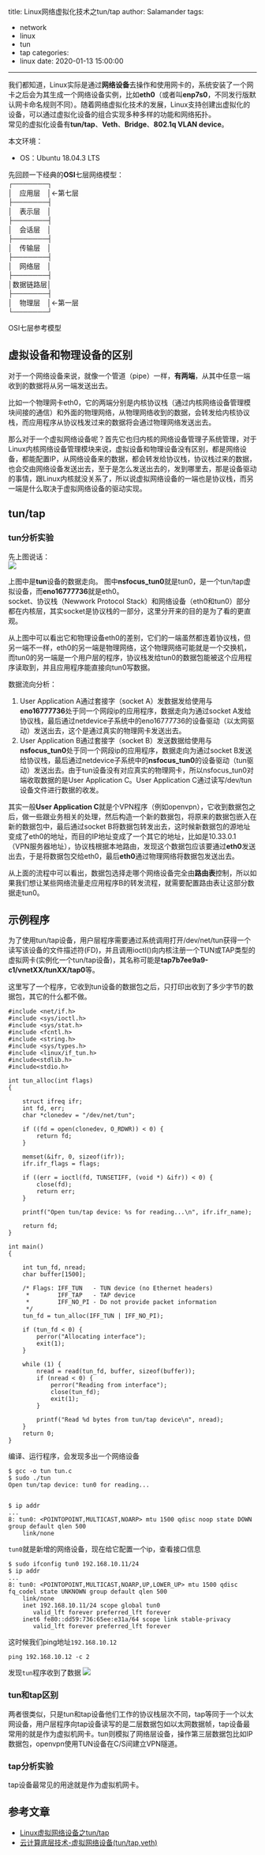 title: Linux网络虚拟化技术之tun/tap
author: Salamander
tags:
  - network
  - linux
  - tun
  - tap
categories:
  - linux
date: 2020-01-13 15:00:00
---
我们都知道，Linux实际是通过**网络设备**去操作和使用网卡的，系统安装了一个网卡之后会为其生成一个网络设备实例，比如**eth0**（或者叫**enp7s0**，不同发行版默认网卡命名规则不同）。随着网络虚拟化技术的发展，Linux支持创建出虚拟化的设备，可以通过虚拟化设备的组合实现多种多样的功能和网络拓扑。  
常见的虚拟化设备有**tun/tap**、**Veth**、**Bridge**、**802.1q VLAN device**。  

本文环境：
* OS：Ubuntu 18.04.3 LTS


<!-- more -->

先回顾一下经典的**OSI**七层网络模型：  
┌───────┐  
  │　应用层　│←第七层  
├───────┤  
│　表示层　│  
├───────┤  
│　会话层　│  
├───────┤  
│　传输层　│  
├───────┤  
│　网络层　│   
├───────┤  
│数据链路层│  
├───────┤  
│　物理层　│←第一层  
└───────┘ 

OSI七层参考模型

## 虚拟设备和物理设备的区别
对于一个网络设备来说，就像一个管道（pipe）一样，**有两端**，从其中任意一端收到的数据将从另一端发送出去。  

比如一个物理网卡eth0，它的两端分别是内核协议栈（通过内核网络设备管理模块间接的通信）和外面的物理网络，从物理网络收到的数据，会转发给内核协议栈，而应用程序从协议栈发过来的数据将会通过物理网络发送出去。  

那么对于一个虚拟网络设备呢？首先它也归内核的网络设备管理子系统管理，对于Linux内核网络设备管理模块来说，虚拟设备和物理设备没有区别，都是网络设备，都能配置IP，从网络设备来的数据，都会转发给协议栈，协议栈过来的数据，也会交由网络设备发送出去，至于是怎么发送出去的，发到哪里去，那是设备驱动的事情，跟Linux内核就没关系了，所以说虚拟网络设备的一端也是协议栈，而另一端是什么取决于虚拟网络设备的驱动实现。

## tun/tap
### tun分析实验
先上图说话：  
![](https://s2.ax1x.com/2020/01/13/l7D6zT.png)

上图中是**tun**设备的数据走向。
图中**nsfocus_tun0**就是tun0，是一个tun/tap虚拟设备，而**eno16777736**就是eth0。  
socket、协议栈（Newwork Protocol Stack）和网络设备（eth0和tun0）部分都在内核层，其实socket是协议栈的一部分，这里分开来的目的是为了看的更直观。

从上图中可以看出它和物理设备eth0的差别，它们的一端虽然都连着协议栈，但另一端不一样，eth0的另一端是物理网络，这个物理网络可能就是一个交换机，而tun0的另一端是一个用户层的程序，协议栈发给tun0的数据包能被这个应用程序读取到，并且应用程序能直接向tun0写数据。  

数据流向分析：
1. User Application A通过套接字（socket A）发数据发给使用与**eno16777736**处于同一个网段ip的应用程序，数据走向为通过socket A发给协议栈，最后通过netdevice子系统中的eno16777736的设备驱动（以太网驱动）发送出去，这个是通过真实的物理网卡发送出去。
2. User Application B通过套接字（socket B）发送数据给使用与**nsfocus_tun0**处于同一个网段ip的应用程序，数据走向为通过socket B发送给协议栈，最后通过netdevice子系统中的**nsfocus_tun0**的设备驱动（tun驱动）发送出去。由于tun设备没有对应真实的物理网卡，所以nsfocus_tun0对端收取数据的是User Application C。User Application C通过读写/dev/tun设备文件进行数据的收发。

其实一般**User Application C**就是个VPN程序（例如openvpn），它收到数据包之后，做一些跟业务相关的处理，然后构造一个新的数据包，将原来的数据包嵌入在新的数据包中，最后通过socket B将数据包转发出去，这时候新数据包的源地址变成了eth0的地址，而目的IP地址变成了一个其它的地址，比如是10.33.0.1（VPN服务器地址），协议栈根据本地路由，发现这个数据包应该要通过**eth0**发送出去，于是将数据包交给eth0，最后**eth0**通过物理网络将数据包发送出去。


从上面的流程中可以看出，数据包选择走哪个网络设备完全由**路由表**控制，所以如果我们想让某些网络流量走应用程序B的转发流程，就需要配置路由表让这部分数据走tun0。



## 示例程序
为了使用tun/tap设备，用户层程序需要通过系统调用打开/dev/net/tun获得一个读写该设备的文件描述符(FD)，并且调用ioctl()向内核注册一个TUN或TAP类型的虚拟网卡(实例化一个tun/tap设备)，其名称可能是**tap7b7ee9a9-c1/vnetXX/tunXX/tap0**等。

这里写了一个程序，它收到tun设备的数据包之后，只打印出收到了多少字节的数据包，其它的什么都不做。
```
#include <net/if.h>
#include <sys/ioctl.h>
#include <sys/stat.h>
#include <fcntl.h>
#include <string.h>
#include <sys/types.h>
#include <linux/if_tun.h>
#include<stdlib.h>
#include<stdio.h>

int tun_alloc(int flags)
{

    struct ifreq ifr;
    int fd, err;
    char *clonedev = "/dev/net/tun";

    if ((fd = open(clonedev, O_RDWR)) < 0) {
        return fd;
    }

    memset(&ifr, 0, sizeof(ifr));
    ifr.ifr_flags = flags;

    if ((err = ioctl(fd, TUNSETIFF, (void *) &ifr)) < 0) {
        close(fd);
        return err;
    }

    printf("Open tun/tap device: %s for reading...\n", ifr.ifr_name);

    return fd;
}

int main()
{

    int tun_fd, nread;
    char buffer[1500];

    /* Flags: IFF_TUN   - TUN device (no Ethernet headers)
     *        IFF_TAP   - TAP device
     *        IFF_NO_PI - Do not provide packet information
     */
    tun_fd = tun_alloc(IFF_TUN | IFF_NO_PI);

    if (tun_fd < 0) {
        perror("Allocating interface");
        exit(1);
    }

    while (1) {
        nread = read(tun_fd, buffer, sizeof(buffer));
        if (nread < 0) {
            perror("Reading from interface");
            close(tun_fd);
            exit(1);
        }

        printf("Read %d bytes from tun/tap device\n", nread);
    }
    return 0;
}
```
编译、运行程序，会发现多出一个网络设备
```
$ gcc -o tun tun.c
$ sudo ./tun
Open tun/tap device: tun0 for reading...


$ ip addr
...
8: tun0: <POINTOPOINT,MULTICAST,NOARP> mtu 1500 qdisc noop state DOWN group default qlen 500
    link/none
```
`tun0`就是新增的网络设备，现在给它配置一个ip，查看接口信息
```
$ sudo ifconfig tun0 192.168.10.11/24
$ ip addr
...
8: tun0: <POINTOPOINT,MULTICAST,NOARP,UP,LOWER_UP> mtu 1500 qdisc fq_codel state UNKNOWN group default qlen 500
    link/none 
    inet 192.168.10.11/24 scope global tun0
       valid_lft forever preferred_lft forever
    inet6 fe80::dd59:736:65ee:e31a/64 scope link stable-privacy 
       valid_lft forever preferred_lft forever
```
这时候我们ping地址`192.168.10.12`
```
ping 192.168.10.12 -c 2
```
发现`tun`程序收到了数据
![](https://s2.ax1x.com/2020/01/13/l7oJfS.png)


### tun和tap区别
两者很类似，只是tun和tap设备他们工作的协议栈层次不同，tap等同于一个以太网设备，用户层程序向tap设备读写的是二层数据包如以太网数据帧，tap设备最常用的就是作为虚拟机网卡。tun则模拟了网络层设备，操作第三层数据包比如IP数据包，openvpn使用TUN设备在C/S间建立VPN隧道。


### tap分析实验
tap设备最常见的用途就是作为虚拟机网卡。











## 参考文章
* [Linux虚拟网络设备之tun/tap](https://segmentfault.com/a/1190000009249039)
* [云计算底层技术-虚拟网络设备(tun/tap,veth)
](https://opengers.github.io/openstack/openstack-base-virtual-network-devices-tuntap-veth/)